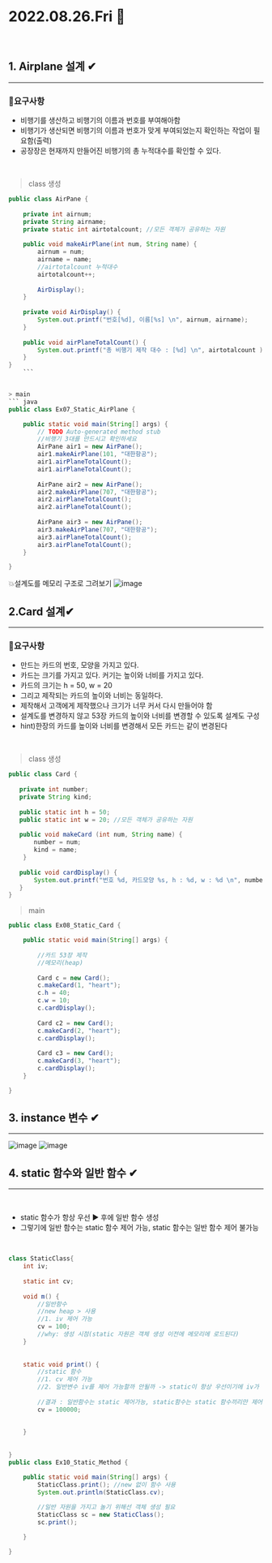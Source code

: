 # 2022.08.26.Fri 📅
<br>

## 1. Airplane 설계 ✔
--------------

    
 ### 🔔요구사항
 * 비행기를 생산하고 비행기의 이름과 번호를 부여해아함
 * 비행기가 생산되면 비행기의 이름과 번호가 맞게 부여되었는지 확인하는 작업이 필요함(출력)
 * 공장장은 현재까지 만들어진 비행기의 총 누적대수를 확인할 수 있다.

 <br>

 > class 생성
```java
public class AirPane {
	
	private int airnum;
	private String airname;
	private static int airtotalcount; //모든 객체가 공유하는 자원
	
	public void makeAirPlane(int num, String name) {
		airnum = num;
		airname = name;
		//airtotalcount 누적대수
		airtotalcount++;
		
		AirDisplay();
	}
	
	private void AirDisplay() {
		System.out.printf("번호[%d], 이름[%s] \n", airnum, airname);
	}
	
	public void airPlaneTotalCount() {
		System.out.printf("총 비행기 제작 대수 : [%d] \n", airtotalcount );
	}
}
    ```


> main
``` java
public class Ex07_Static_AirPlane {

	public static void main(String[] args) {
		// TODO Auto-generated method stub
		//비행기 3대를 만드시고 확인하세요
		AirPane air1 = new AirPane();
		air1.makeAirPlane(101, "대한항공");
		air1.airPlaneTotalCount();
		air1.airPlaneTotalCount();
		
		AirPane air2 = new AirPane();
		air2.makeAirPlane(707, "대한항공");
		air2.airPlaneTotalCount();
		air2.airPlaneTotalCount();
		
		AirPane air3 = new AirPane();
		air3.makeAirPlane(707, "대한항공");
		air3.airPlaneTotalCount();
		air3.airPlaneTotalCount();
	}

}
```
💥설계도를 메모리 구조로 그려보기
![image](https://user-images.githubusercontent.com/111114507/186837680-fd67bc77-82ea-4e82-8ffc-1adfadad0212.png)
<br>

 ## 2.Card 설계✔
 -----------------

 ### 🔔요구사항
 * 만드는 카드의 번호, 모양을 가지고 있다.
 * 카드는 크기를 가지고 있다. 커기는 높이와 너비를 가지고 있다.
 * 카드의 크기는 h = 50, w = 20
 * 그리고 제작되는 카드의 높이와 너비는 동일하다.
 * 제작해서 고객에게 제작했으나 크기가 너무 커서 다시 만들어야 함
 * 설계도를 변경하지 않고 53장 카드의 높이와 너비를 변경할 수 있도록 설계도 구성
 * hint)한장의 카드를 높이와 너비를 변경해서 모든 카드는 같이 변경된다

 <br>

 > class 생성

 ```java
 public class Card {
	
	private int number;
	private String kind;
	
	public static int h = 50;
	public static int w = 20; //모든 객체가 공유하는 자원
	
	public void makeCard (int num, String name) {
		number = num;
		kind = name;
	 }
	
	public void cardDisplay() {
		System.out.printf("번호 %d, 카드모양 %s, h : %d, w : %d \n", number, kind, h, w);
	}
 }
 ```
> main
``` java
public class Ex08_Static_Card {

	public static void main(String[] args) {
		
		//카드 53장 제작
		//메모리(heap)
		
		Card c = new Card();
		c.makeCard(1, "heart");
		c.h = 40;
		c.w = 10;
		c.cardDisplay();
		
		Card c2 = new Card();
		c.makeCard(2, "heart");
		c.cardDisplay();
		
		Card c3 = new Card();
		c.makeCard(3, "heart");
		c.cardDisplay();
	}

}
```

## 3. instance 변수 ✔
---------------

![image](https://user-images.githubusercontent.com/111114507/186840274-a05f6012-4271-4e95-9e73-3409d85eb4a2.png)
![image](https://user-images.githubusercontent.com/111114507/186840845-1d5b9a6c-60bb-4b71-b312-56c9a953c296.png)
<br>

## 4. static 함수와 일반 함수 ✔
---------------------
<br>

* static 함수가 항상 우선 ▶ 후에 일반 함수 생성
* 그렇기에 일반 함수는 static 함수 제어 가능, static 함수는 일반 함수 제어 불가능

<br>

```java
class StaticClass{
	int iv;
	
	static int cv;
	
	void m() {
		//일반함수
		//new heap > 사용
		//1. iv 제어 가능
		cv = 100;
		//why: 생성 시점(static 자원은 객체 생성 이전에 메모리에 로드된다)
	}
	
	
	static void print() {
		//static 함수
		//1. cv 제어 가능
		//2. 일반변수 iv를 제어 가능할까 안될까 -> static이 항상 우선이기에 iv가 생성되기 전에 static이 생성되어있음. static 실행 시점에 iv가 없는거니까 제어 불가능(static자원은 일반 자원보다 우선)
		
		//결과 : 일반함수는 static 제어가능, static함수는 static 함수끼리만 제어 가능
		cv = 100000;
		
		
	}
	
	
}
public class Ex10_Static_Method {

	public static void main(String[] args) {
		StaticClass.print(); //new 없이 함수 사용
		System.out.println(StaticClass.cv);
		
		//일반 자원을 가지고 놀기 위해선 객체 생성 필요
		StaticClass sc = new StaticClass();
		sc.print();

	}

}
```

